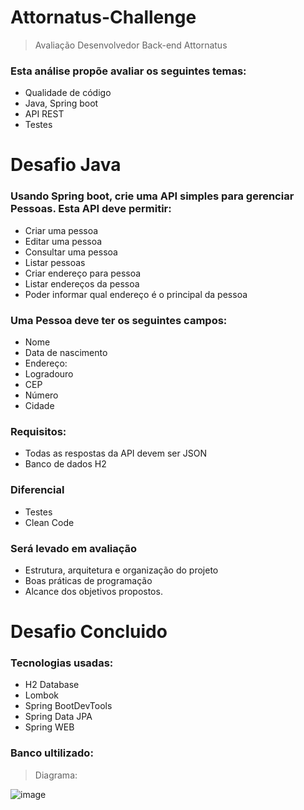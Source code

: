 # Attornatus-Challenge
> Avaliação Desenvolvedor Back-end Attornatus

### Esta análise propõe avaliar os seguintes temas: 
+ Qualidade de código
+ Java, Spring boot
+ API REST
+ Testes

# Desafio Java

### Usando Spring boot, crie uma API simples para gerenciar Pessoas. Esta API deve permitir:  
+ Criar uma pessoa
+ Editar uma pessoa
+ Consultar uma pessoa
+ Listar pessoas
+ Criar endereço para pessoa
+ Listar endereços da pessoa
+ Poder informar qual endereço é o principal da pessoa  

### Uma Pessoa deve ter os seguintes campos:  
+ Nome
+ Data de nascimento
+ Endereço:
+ Logradouro
+ CEP
+ Número
+ Cidade

### Requisitos:  
+ Todas as respostas da API devem ser JSON  
+ Banco de dados H2

### Diferencial
+ Testes
+ Clean Code
 
### Será levado em avaliação 
+ Estrutura, arquitetura e organização do projeto  
+ Boas práticas de programação  
+ Alcance dos objetivos propostos.

# Desafio Concluido

### Tecnologias usadas:
+ H2 Database
+ Lombok
+ Spring BootDevTools
+ Spring Data JPA
+ Spring WEB

### Banco ultilizado:
>Diagrama:

![image](https://user-images.githubusercontent.com/61746866/214766687-ed8d2178-9295-4d39-92ec-cbeccf52a977.png)
